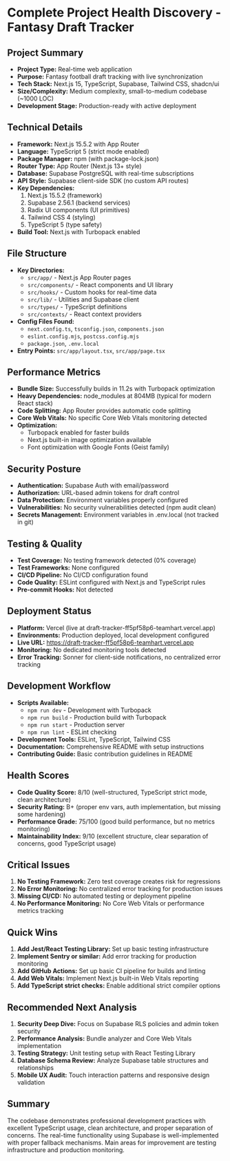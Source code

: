 # Complete Project Health Discovery - Fantasy Draft Tracker

## Project Summary
- **Project Type:** Real-time web application
- **Purpose:** Fantasy football draft tracking with live synchronization
- **Tech Stack:** Next.js 15, TypeScript, Supabase, Tailwind CSS, shadcn/ui
- **Size/Complexity:** Medium complexity, small-to-medium codebase (~1000 LOC)
- **Development Stage:** Production-ready with active deployment

## Technical Details
- **Framework:** Next.js 15.5.2 with App Router
- **Language:** TypeScript 5 (strict mode enabled)
- **Package Manager:** npm (with package-lock.json)
- **Router Type:** App Router (Next.js 13+ style)
- **Database:** Supabase PostgreSQL with real-time subscriptions
- **API Style:** Supabase client-side SDK (no custom API routes)
- **Key Dependencies:** 
  1. Next.js 15.5.2 (framework)
  2. Supabase 2.56.1 (backend services)
  3. Radix UI components (UI primitives)
  4. Tailwind CSS 4 (styling)
  5. TypeScript 5 (type safety)
- **Build Tool:** Next.js with Turbopack enabled

## File Structure
- **Key Directories:** 
  - `src/app/` - Next.js App Router pages
  - `src/components/` - React components and UI library
  - `src/hooks/` - Custom hooks for real-time data
  - `src/lib/` - Utilities and Supabase client
  - `src/types/` - TypeScript definitions
  - `src/contexts/` - React context providers
- **Config Files Found:** 
  - `next.config.ts`, `tsconfig.json`, `components.json`
  - `eslint.config.mjs`, `postcss.config.mjs`
  - `package.json`, `.env.local`
- **Entry Points:** `src/app/layout.tsx`, `src/app/page.tsx`

## Performance Metrics
- **Bundle Size:** Successfully builds in 11.2s with Turbopack optimization
- **Heavy Dependencies:** node_modules at 804MB (typical for modern React stack)
- **Code Splitting:** App Router provides automatic code splitting
- **Core Web Vitals:** No specific Core Web Vitals monitoring detected
- **Optimization:** 
  - Turbopack enabled for faster builds
  - Next.js built-in image optimization available
  - Font optimization with Google Fonts (Geist family)

## Security Posture
- **Authentication:** Supabase Auth with email/password
- **Authorization:** URL-based admin tokens for draft control
- **Data Protection:** Environment variables properly configured
- **Vulnerabilities:** No security vulnerabilities detected (npm audit clean)
- **Secrets Management:** Environment variables in .env.local (not tracked in git)

## Testing & Quality
- **Test Coverage:** No testing framework detected (0% coverage)
- **Test Frameworks:** None configured
- **CI/CD Pipeline:** No CI/CD configuration found
- **Code Quality:** ESLint configured with Next.js and TypeScript rules
- **Pre-commit Hooks:** Not detected

## Deployment Status
- **Platform:** Vercel (live at draft-tracker-ff5pf58p6-teamhart.vercel.app)
- **Environments:** Production deployed, local development configured
- **Live URL:** https://draft-tracker-ff5pf58p6-teamhart.vercel.app
- **Monitoring:** No dedicated monitoring tools detected
- **Error Tracking:** Sonner for client-side notifications, no centralized error tracking

## Development Workflow
- **Scripts Available:**
  - `npm run dev` - Development with Turbopack
  - `npm run build` - Production build with Turbopack
  - `npm run start` - Production server
  - `npm run lint` - ESLint checking
- **Development Tools:** ESLint, TypeScript, Tailwind CSS
- **Documentation:** Comprehensive README with setup instructions
- **Contributing Guide:** Basic contribution guidelines in README

## Health Scores
- **Code Quality Score:** 8/10 (well-structured, TypeScript strict mode, clean architecture)
- **Security Rating:** B+ (proper env vars, auth implementation, but missing some hardening)
- **Performance Grade:** 75/100 (good build performance, but no metrics monitoring)
- **Maintainability Index:** 9/10 (excellent structure, clear separation of concerns, good TypeScript usage)

## Critical Issues
1. **No Testing Framework:** Zero test coverage creates risk for regressions
2. **No Error Monitoring:** No centralized error tracking for production issues
3. **Missing CI/CD:** No automated testing or deployment pipeline
4. **No Performance Monitoring:** No Core Web Vitals or performance metrics tracking

## Quick Wins
1. **Add Jest/React Testing Library:** Set up basic testing infrastructure
2. **Implement Sentry or similar:** Add error tracking for production monitoring  
3. **Add GitHub Actions:** Set up basic CI pipeline for builds and linting
4. **Add Web Vitals:** Implement Next.js built-in Web Vitals reporting
5. **Add TypeScript strict checks:** Enable additional strict compiler options

## Recommended Next Analysis
1. **Security Deep Dive:** Focus on Supabase RLS policies and admin token security
2. **Performance Analysis:** Bundle analyzer and Core Web Vitals implementation
3. **Testing Strategy:** Unit testing setup with React Testing Library
4. **Database Schema Review:** Analyze Supabase table structures and relationships
5. **Mobile UX Audit:** Touch interaction patterns and responsive design validation

## Summary
The codebase demonstrates professional development practices with excellent TypeScript usage, clean architecture, and proper separation of concerns. The real-time functionality using Supabase is well-implemented with proper fallback mechanisms. Main areas for improvement are testing infrastructure and production monitoring.